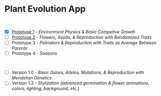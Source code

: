 # Plant Evolution App

<br>

- [X] [Prototype 1](https://github.com/matthewmain/plant_evolution_app/tree/master/prototype_1) - _Environment Physics & Basic Competive Growth_  
- [ ] [Prototype 2](https://github.com/matthewmain/plant_evolution_app/tree/master/prototype_2) - _Flowers, Seeds, & Reproduction with Randomized Traits_  
- [ ] Prototype 3 - _Polinators & Reproduction with Traits as Average Between Parents_  
- [ ] Prototype 4 - _Seasons_

<br>

- [ ] Version 1.0 - _Basic Genes, Alleles, Mutations, & Reproduction with Mendelian Genetics_  
- [ ] Version 1.2 - _Stylization (advanced germination & flower animations, colors, lighting, background, etc.)_ 